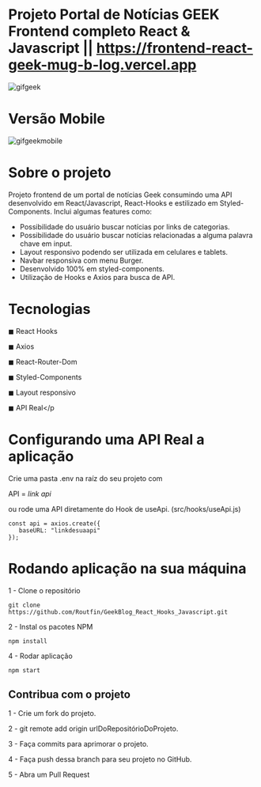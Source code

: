 # Projeto Portal de Notícias GEEK Frontend completo React & Javascript || https://frontend-react-geek-mug-b-log.vercel.app

![gifgeek](https://user-images.githubusercontent.com/99502194/211380178-550916eb-6caf-4727-9baf-9d7e88a77fa5.gif)

# Versão Mobile

![gifgeekmobile](https://user-images.githubusercontent.com/99502194/211380432-544461d8-2fb0-4613-9f43-702f9e25fb38.gif)


# Sobre o projeto

Projeto frontend de um portal de notícias Geek consumindo uma API desenvolvido em React/Javascript, React-Hooks e estilizado em Styled-Components.
Inclui algumas features como:

- Possibilidade do usuário buscar notícias por links de categorias.
- Possibilidade do usuário buscar notícias relacionadas a alguma palavra chave em input.
- Layout responsivo podendo ser utilizada em celulares e tablets.
- Navbar responsiva com menu Burger.
- Desenvolvido 100% em styled-components.
- Utilização de Hooks e Axios para busca de API.

# Tecnologias

 ◼ React Hooks</p>
 ◼ Axios</p>
 ◼ React-Router-Dom</p>
 ◼ Styled-Components</p>
 ◼ Layout responsivo</p>
 ◼ API Real</p

 # Configurando uma API Real a aplicação
 
 Crie uma pasta .env na raíz do seu projeto com 
 
 API = *link api*
 
 ou rode uma API diretamente do Hook de useApi. (src/hooks/useApi.js)
 
 ```
 const api = axios.create({
    baseURL: "linkdesuaapi"
});
 ```
 

 # Rodando aplicação na sua máquina

1 - Clone o repositório

    git clone https://github.com/Routfin/GeekBlog_React_Hooks_Javascript.git
    
2 - Instal os pacotes NPM

    npm install 

4 - Rodar aplicação
    
    npm start


## Contribua com o projeto

1 - Crie um fork do projeto.

2 - git remote add origin urlDoRepositórioDoProjeto.

3 - Faça commits para aprimorar o projeto.

4 - Faça push dessa branch para seu projeto no GitHub.

5 - Abra um Pull Request
